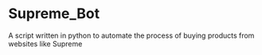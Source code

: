 # Supreme_Bot
A script written in python to  automate the process of buying products from websites like Supreme
